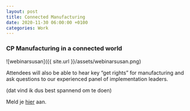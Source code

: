 ```yaml
---
layout: post
title: Connected Manufacturing
date: 2020-11-30 06:00:00 +0100
categories: Work
---
```


### CP Manufacturing in a connected world

![webinarsusan]({{ site.url }}/assets/webinarsusan.png)  

Attendees will also be able to hear key “get rights” for manufacturing and ask questions to our experienced panel of implementation leaders.

(dat vind ik dus best spannend om te doen)

Meld je [hier](https://www.capgemini.com/gb-en/events/intelligent-supply-networks-webinar-series/#pf_form_463093) aan.
